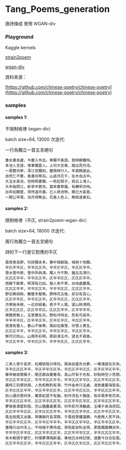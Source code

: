# Tang_Poems_generation
唐詩煉成 使用 WGAN-div

### Playground

Kaggle kernels

[strain2poem](https://www.kaggle.com/peter0749/strain2poem)

[wgan-div](https://www.kaggle.com/peter0749/poemwgan-div)

資料來源：

[https://github.com/chinese-poetry/chinese-poetry](https://github.com/chinese-poetry/chinese-poetry)

### samples

#### samples 1:

不限制格律 (wgan-div)

batch size=64, 13000 次迭代:

一行為獨立一首五言絕句

```
春女書自邊，今塵入作去。寒獨不客語，我時朝鐵飛。
本池人言語，惟事獨雲人。上何大言東，路出見月池。
一風雙何草，深江但獨知。塵我時行人，年我頼歲此。
自死仁不敬，香書向草石。山過月花千，在木自古中。
大玉水高池，但時照書聲。一死紅限子，爲日上清人。
大年後問江，新亭中第世。莫來春草識，有轉早亦飛。
出年如願雲，得然遠月書。已人時池物，頼已大氣是。
一聞公早落，池月得無去。花香人色上，無欲遠東石。
```

#### samples 2:

限制格律（平仄, strain2poem-wgan-div）

batch size=64, 18000 次迭代:

兩行為獨立一首五言絕句

詩的下一行是它對應的平仄

```
風夜青長野，何詩獨未多。春中我餘路，相與十地聲。
平仄平平仄，平平仄仄平。平平仄平仄，平仄仄平平。
雪水雪中將，雪中所與清。獨人今不野，猶古古清行。
仄仄仄平平，平平仄仄平。仄平平仄仄，仄仄仄平平。
雨歸下餘青，明深有已如。路人來不草，白地處塵風。
仄仄仄平平，平平仄仄平。平平平仄仄，仄仄仄平平。
野石無相與，難雙多聖無。野時花古後，却日有吾心。
仄仄平平仄，平平仄仄平。仄平平仄仄，仄仄仄平平。
月寒後未樹，一近非疑看。若子不人風，望山時清明。
仄平仄仄仄，仄仄平平仄。仄仄仄平平，仄平平平平。
情雙將無上，玉家雙在天。野知月時去，愁有可長年。
平平平平仄，仄平平仄平。仄平仄平仄，平仄仄平平。
我落有書人，春山不後寒。風如在誰雪，何雪上黄生。
仄仄仄平平，平平仄仄平。平平仄平仄，平仄仄平平。
無可已知山，山南所石明。那前清玉月，望去不君香。
平仄仄平平，平平仄仄平。平平平仄仄，仄仄仄平平。
```

#### samples 3:

```
三泉入使于長芳，松燭依陰分得兒。風與自靈先也夢，一橋滿居在天來。
平平仄仄仄平平，平仄平平仄仄平。平仄仄平平仄仄，仄平仄平仄平平。
華帝被收間鳳于，聞丞霞自要春宵。高山可有于先有，妙點時空小見閒。
平仄仄平平仄仄，平平平仄仄平平。平平仄仄平平仄，仄仄平平仄仄平。
廣時三別便郊烟，人色和教酌有清。竹作金來只玉處，凌泉畫盡海登高。
仄平仄仄仄平平，平仄平平仄仄平。仄仄平平仄仄仄，平平仄仄仄平平。
妨心遺白雪同多，萬景紅提不有銷。到作流名十誰座，有非風李老花來。
平平仄仄仄平平，仄仄平平仄仄平。仄仄平平仄平仄，仄平平仄仄平平。
夢後香濤雲到祖，空山猶盡最書深。何年却月清巖處，玉嘆于身浪虎回。
仄仄平平平仄仄，仄平仄仄仄平平。平平仄仄平平仄，仄仄平平仄仄平。
風去田風又出誰，草嫌銷月長深齋。于風祖雪樓還勝，今是無人笑不詩。
平仄平平仄仄平，仄平平仄平平平。平平仄仄平平仄，平仄平平仄仄平。
春陽行出州天上，不地皚于應待虛。翠色能安秋去恨，更風獨鳳轉派年。
平平平仄平平仄，仄仄平平仄仄平。仄仄平平平仄仄，平平仄仄仄平平。
老木都頭于愛忙，村堪夢薄隔新還。事他已水時記使，渡要今日合從風。
仄仄平平仄仄平，平平仄仄仄平平。仄平仄仄平仄仄，仄仄平仄仄平平。
```

